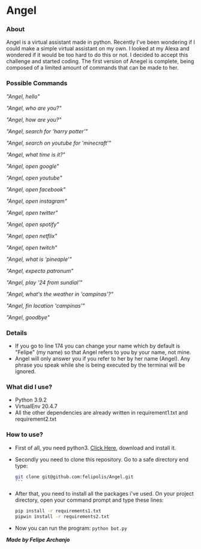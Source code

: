 # Angel

### About

Angel is a virtual assistant made in python. Recently I've been wondering if I could make a simple virtual assistant on my own. I looked at my Alexa and wondered if it would be too hard to do this or not. I decided to accept this challenge and started coding. The first version of Anegel is complete, being composed of a limited amount of commands that can be made to her.

### Possible Commands

*"Angel, hello"*

*"Angel, who are you?"*

*"Angel, how are you?"*

*"Angel, search for 'harry potter'"*

*"Angel, search on youtube for 'minecraft'"*

*"Angel, what time is it?"*

*"Angel, open google"*

*"Angel, open youtube"*

*"Angel, open facebook"*

*"Angel, open instagram"*

*"Angel, open twitter"*

*"Angel, open spotify"*

*"Angel, open netflix"*

*"Angel, open twitch"*

*"Angel, what is 'pineaple'"*

*"Angel, expecto patronum"*

*"Angel, play '24 from sundial'"*

*"Angel, what's the weather in 'campinas'?"*

*"Angel, fin location 'campinas'"*

*"Angel, goodbye"*

### Details

* If you go to line 174 you can change your name which by default is "Felipe" (my name) so that Angel refers to you by your name, not mine.
* Angel will only answer you if you refer to her by her name (Angel). Any phrase you speak while she is being executed by the terminal will be ignored.

### What did I use?

* Python 3.9.2
* VirtualEnv 20.4.7
* All the other dependencies are already written in requirement1.txt and requirement2.txt

### How to use?

* First of all, you need python3. [Click Here](https://www.python.org/), download and install it.
* Secondly you need to clone this repository. Go to a safe directory end type:

  ````bash
  git clone git@github.com:felipolis/Angel.git
  ```
  ````
* After that, you need to install all the packages i've used. On your project directory, open your command prompt and type these lines:

  ````bash
  pip install -r requirements1.txt
  pipwin install -r requirements2.txt
  ````
* Now you can run the program: `python bot.py`


***Made by Felipe Archanjo***
